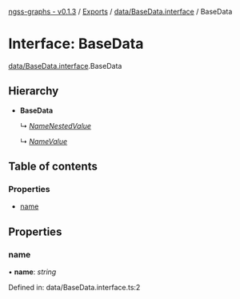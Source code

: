 [ngss-graphs - v0.1.3](../README.md) / [Exports](../modules.md) / [data/BaseData.interface](../modules/data_basedata_interface.md) / BaseData

# Interface: BaseData

[data/BaseData.interface](../modules/data_basedata_interface.md).BaseData

## Hierarchy

- **BaseData**

  ↳ [*NameNestedValue*](data_namenestedvalue_interface.namenestedvalue.md)

  ↳ [*NameValue*](data_namevalue_interface.namevalue.md)

## Table of contents

### Properties

- [name](data_basedata_interface.basedata.md#name)

## Properties

### name

• **name**: *string*

Defined in: data/BaseData.interface.ts:2
